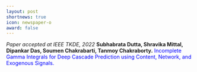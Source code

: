 ```yaml
---
layout: post
shortnews: true
icon: newspaper-o
award: false
---
```


<i>Paper accepted at IEEE TKDE, 2022</i> <b>Subhabrata Dutta, Shravika Mittal, Dipankar Das, Soumen Chakrabarti, Tanmoy Chakraborty.</b> <font color="blue"> Incomplete Gamma Integrals for Deep Cascade Prediction using Content, Network, and Exogenous Signals.</font>
